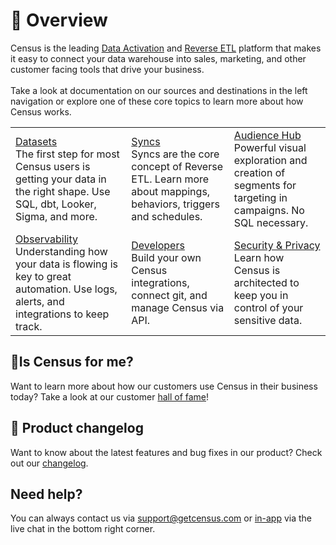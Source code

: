 # 🦩 Overview

Census is the leading [Data Activation](https://www.getcensus.com/blog/what-is-data-activation) and [Reverse ETL](https://www.getcensus.com/blog/what-is-reverse-etl) platform that makes it easy to connect your data warehouse into sales, marketing, and other customer facing tools that drive your business.\
\
Take a look at documentation on our sources and destinations in the left navigation or explore one of these core topics to learn more about how Census works.

| | | |
| --- | --- | --- |
| [Datasets](datasets/overview.md)<br>The first step for most Census users is getting your data in the right shape. Use SQL, dbt, Looker, Sigma, and more. | [Syncs](basics/core-concept/)<br>Syncs are the core concept of Reverse ETL. Learn more about mappings, behaviors, triggers and schedules. | [Audience Hub](basics/audience-hub/)<br>Powerful visual exploration and creation of segments for targeting in campaigns. No SQL necessary. |
| [Observability](basics/sync-monitoring/)<br>Understanding how your data is flowing is key to great automation. Use logs, alerts, and integrations to keep track. | [Developers](basics/developers/)<br>Build your own Census integrations, connect git, and manage Census via API. | [Security & Privacy](basics/security-and-privacy/)<br>Learn how Census is architected to keep you in control of your sensitive data. |

## 🧞Is Census for me?

Want to learn more about how our customers use Census in their business today? Take a look at our customer [hall of fame](https://www.getcensus.com/customers)!

## 🎊 Product changelog

Want to know about the latest features and bug fixes in our product? Check out our [changelog](https://whatsnew.getcensus.com/).

## Need help?

You can always contact us via support@getcensus.com or [in-app](https://app.getcensus.com) via the live chat in the bottom right corner.

